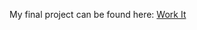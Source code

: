 My final project can be found here: [Work It](https://github.com/walshification/workout-django-app/)
